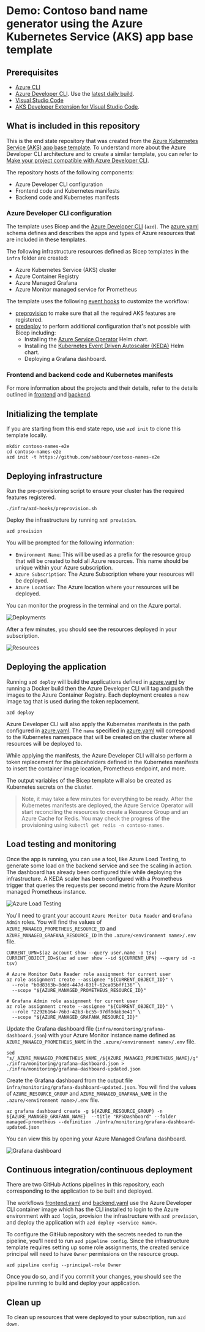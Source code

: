# Demo: Contoso band name generator using the Azure Kubernetes Service (AKS) app base template

## Prerequisites

- [Azure CLI](https://learn.microsoft.com/cli/azure/install-azure-cli)
- [Azure Developer CLI](https://learn.microsoft.com/azure/developer/azure-developer-cli/install-azd). Use the [latest daily build](https://github.com/Azure/azure-dev).
- [Visual Studio Code](https://code.visualstudio.com/download)
- [AKS Developer Extension for Visual Studio Code](https://marketplace.visualstudio.com/items?itemName=ms-kubernetes-tools.aks-devx-tools).

## What is included in this repository

This is the end state repository that was created from the [Azure Kubernetes Service (AKS) app base template](https://github.com/sabbour/aks-app-base-template). To understand more about the Azure Developer CLI architecture and to create a similar template, you can refer to [Make your project compatible with Azure Developer CLI](https://learn.microsoft.com/en-us/azure/developer/azure-developer-cli/make-azd-compatible?pivots=azd-create).

The repository hosts of the following components:

- Azure Developer CLI configuration
- Frontend code and Kubernetes manifests
- Backend code and Kubernetes manifests

### Azure Developer CLI configuration

The template uses Bicep and the [Azure Developer CLI](https://learn.microsoft.com/azure/developer/azure-developer-cli/overview) (`azd`). The [azure.yaml](./azure.yaml) schema defines and describes the apps and types of Azure resources that are included in these templates.

The following infrastructure resources defined as Bicep templates in the `infra` folder are created:
- Azure Kubernetes Service (AKS) cluster
- Azure Container Registry
- Azure Managed Grafana
- Azure Monitor managed service for Prometheus

The template uses the following [event hooks](https://learn.microsoft.com/azure/developer/azure-developer-cli/azd-extensibility) to customize the workflow:

- [preprovision](./infra/azd-hooks/preprovision.sh) to make sure that all the required AKS features are registered.
- [predeploy](./infra/azd-hooks/predeploy.sh) to perform additional configuration that's not possible with Bicep including:
  - Installing the [Azure Service Operator](https://azure.github.io/azure-service-operator/) Helm chart.
  - Installing the [Kubernetes Event Driven Autoscaler (KEDA)](https://keda.sh) Helm chart.
  - Deploying a Grafana dashboard.

### Frontend and backend code and Kubernetes manifests

For more information about the projects and their details, refer to the details outlined in [frontend](./src/frontend/README.md) and [backend](./src/backend/README.md).

## Initializing the template

If you are starting from this end state repo, use `azd init` to clone this template locally.

```
mkdir contoso-names-e2e
cd contoso-names-e2e
azd init -t https://github.com/sabbour/contoso-names-e2e
```

## Deploying infrastructure

Run the pre-provisioning script to ensure your cluster has the required features registered.

```
./infra/azd-hooks/preprovision.sh
```

Deploy the infrastructure by running `azd provision`.

```
azd provision
```

You will be prompted for the following information:

- `Environment Name`: This will be used as a prefix for the resource group that will be created to hold all Azure resources. This name should be unique within your Azure subscription.
- `Azure Subscription`: The Azure Subscription where your resources will be deployed.
- `Azure Location`: The Azure location where your resources will be deployed.

You can monitor the progress in the terminal and on the Azure portal.

![Deployments](images/deployments.png)

After a few minutes, you should see the resources deployed in your subscription.

![Resources](images/resources.png)

## Deploying the application

Running `azd deploy` will build the applications defined in [azure.yaml](./azure.yaml) by running a Docker build then the Azure Developer CLI will tag and push the images to the Azure Container Registry. Each deployment creates a new image tag that is used during the token replacement.

```
azd deploy
```

Azure Developer CLI will also apply the Kubernetes manifests in the path configured in [azure.yaml](./azure.yaml). The `name` specified in [azure.yaml](./azure.yaml) will correspond to the Kubernetes namespace that will be created on the cluster where all resources will be deployed to. 

While applying the manifests, the Azure Developer CLI will also perform a token replacement for the placeholders defined in the Kubernetes manifests to insert the container image location, Prometheus endpoint, and more.

The output variables of the Bicep template will also be created as Kubernetes secrets on the cluster.

> Note, it may take a few minutes for everything to be ready. After the Kubernetes manifests are deployed, the Azure Service Operator will start reconciling the resources to create a Resource Group and an Azure Cache for Redis. You may check the progress of the provisioning using `kubectl get redis -n contoso-names`.

## Load testing and monitoring

Once the app is running, you can use a tool, like Azure Load Testing, to generate some load on the backend service and see the scaling in action. The dashboard has already been configured thile while deploying the infrastructure. A KEDA scaler has been configured with a Prometheus trigger that queries the requests per second metric from the Azure Monitor managed Prometheus instance.

![Azure Load Testing](images/loadtest.png)

You'll need to grant your account `Azure Monitor Data Reader` and `Grafana Admin` roles. You will find the values of `AZURE_MANAGED_PROMETHEUS_RESOURCE_ID` and `AZURE_MANAGED_GRAFANA_RESOURCE_ID` in the `.azure/<environment name>/.env` file.

```
CURRENT_UPN=$(az account show --query user.name -o tsv)
CURRENT_OBJECT_ID=$(az ad user show --id ${CURRENT_UPN} --query id -o tsv)

# Azure Monitor Data Reader role assignment for current user
az role assignment create --assignee "${CURRENT_OBJECT_ID}" \
  --role "b0d8363b-8ddd-447d-831f-62ca05bff136" \
  --scope "${AZURE_MANAGED_PROMETHEUS_RESOURCE_ID}"

# Grafana Admin role assignment for current user
az role assignment create --assignee "${CURRENT_OBJECT_ID}" \
  --role "22926164-76b3-42b3-bc55-97df8dab3e41" \
  --scope "${AZURE_MANAGED_GRAFANA_RESOURCE_ID}"
```

Update the Grafana dashboard file (`infra/monitoring/grafana-dashboard.json`) with your Azure Monitor instance name defined as `AZURE_MANAGED_PROMETHEUS_NAME` in the `.azure/<environment name>/.env` file.
```
sed "s/_AZURE_MANAGED_PROMETHEUS_NAME_/${AZURE_MANAGED_PROMETHEUS_NAME}/g" ./infra/monitoring/grafana-dashboard.json > ./infra/monitoring/grafana-dashboard-updated.json
```

Create the Grafana dashboard from the output file `infra/monitoring/grafana-dashboard-updated.json`. You will find the values of `AZURE_RESOURCE_GROUP` and `AZURE_MANAGED_GRAFANA_NAME` in the `.azure/<environment name>/.env` file.

```
az grafana dashboard create -g ${AZURE_RESOURCE_GROUP} -n ${AZURE_MANAGED_GRAFANA_NAME}  --title "RPSDashboard" --folder managed-prometheus --definition ./infra/monitoring/grafana-dashboard-updated.json
```

You can view this by opening your Azure Managed Grafana dashboard.

![Grafana dashboard](images/grafana.png)


## Continuous integration/continuous deployment

There are two GitHub Actions pipelines in this repository, each corresponding to the application to be built and deployed.

The workflows [frontend.yaml](./.github/workflows/frontend.yml) and [backend.yaml](./.github/workflows/backend.yml) use the Azure Developer CLI container image which has the CLI installed to login to the Azure environment with `azd login`, provision the infrastructure with `azd provision`, and deploy the application with `azd deploy <service name>`.

To configure the GitHub repository with the secrets needed to run the pipeline, you'll need to run `azd pipeline config`. 
Since the infrastructure template requires setting up some role assignments, the created service principal will need to have `Owner` permissions on the resource group. 

```
azd pipeline config --principal-role Owner 
```

Once you do so, and if you commit your changes, you should see the pipeline running to build and deploy your application.

## Clean up

To clean up resources that were deployed to your subscription, run `azd down`.